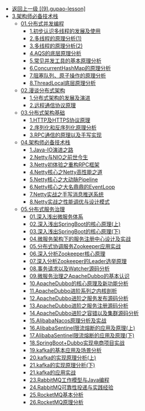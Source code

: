 - [返回上一级 [(9).gupao-lesson]](2.JavaNotes/(9).gupao-lesson/)
- [3.架构师必备技术栈](2.JavaNotes/(9).gupao-lesson/3.架构师必备技术栈/)
  - [01.分布式并发编程](2.JavaNotes/(9).gupao-lesson/3.架构师必备技术栈/01.分布式并发编程/)
    - [1.初步认识多线程的发展及使用](2.JavaNotes/(9).gupao-lesson/3.架构师必备技术栈/01.分布式并发编程/1.初步认识多线程的发展及使用.md)
    - [2.多线程的原理分析(1)](2.JavaNotes/(9).gupao-lesson/3.架构师必备技术栈/01.分布式并发编程/2.多线程的原理分析(1).md)
    - [3.多线程的原理分析(2)](2.JavaNotes/(9).gupao-lesson/3.架构师必备技术栈/01.分布式并发编程/3.多线程的原理分析(2).md)
    - [4.AQS的底层原理分析](2.JavaNotes/(9).gupao-lesson/3.架构师必备技术栈/01.分布式并发编程/4.AQS的底层原理分析.md)
    - [5.常见并发工具的基本原理分析](2.JavaNotes/(9).gupao-lesson/3.架构师必备技术栈/01.分布式并发编程/5.常见并发工具的基本原理分析.md)
    - [6.ConcurrentHashMap的原理分析](2.JavaNotes/(9).gupao-lesson/3.架构师必备技术栈/01.分布式并发编程/6.ConcurrentHashMap的原理分析.md)
    - [7.阻塞队列、原子操作的原理分析](2.JavaNotes/(9).gupao-lesson/3.架构师必备技术栈/01.分布式并发编程/7.阻塞队列、原子操作的原理分析.md)
    - [8.ThreadLocal底层原理分析](2.JavaNotes/(9).gupao-lesson/3.架构师必备技术栈/01.分布式并发编程/8.ThreadLocal底层原理分析.md)
  - [02.漫谈分布式架构](2.JavaNotes/(9).gupao-lesson/3.架构师必备技术栈/02.漫谈分布式架构/)
    - [1.分布式架构的发展及演进](2.JavaNotes/(9).gupao-lesson/3.架构师必备技术栈/02.漫谈分布式架构/1.分布式架构的发展及演进.md)
    - [2.远程通信协议原理](2.JavaNotes/(9).gupao-lesson/3.架构师必备技术栈/02.漫谈分布式架构/2.远程通信协议原理.md)
  - [03.分布式架构基础](2.JavaNotes/(9).gupao-lesson/3.架构师必备技术栈/03.分布式架构基础/)
    - [1.HTTP及HTTPS协议原理](2.JavaNotes/(9).gupao-lesson/3.架构师必备技术栈/03.分布式架构基础/1.HTTP及HTTPS协议原理.md)
    - [2.序列化和反序列化原理分析](2.JavaNotes/(9).gupao-lesson/3.架构师必备技术栈/03.分布式架构基础/2.序列化和反序列化原理分析.md)
    - [3.RPC通信的原理以及手写实现](2.JavaNotes/(9).gupao-lesson/3.架构师必备技术栈/03.分布式架构基础/3.RPC通信的原理以及手写实现.md)
  - [04.架构师必备技术栈](2.JavaNotes/(9).gupao-lesson/3.架构师必备技术栈/04.架构师必备技术栈/)
    - [1.Java-IO演进之路](2.JavaNotes/(9).gupao-lesson/3.架构师必备技术栈/04.架构师必备技术栈/1.Java-IO演进之路.md)
    - [2.Netty与NIO之前世今生](2.JavaNotes/(9).gupao-lesson/3.架构师必备技术栈/04.架构师必备技术栈/2.Netty与NIO之前世今生.md)
    - [3.Netty初体验之重构RPC框架](2.JavaNotes/(9).gupao-lesson/3.架构师必备技术栈/04.架构师必备技术栈/3.Netty初体验之重构RPC框架.md)
    - [4.Netty核心之Netty高性能之道](2.JavaNotes/(9).gupao-lesson/3.架构师必备技术栈/04.架构师必备技术栈/4.Netty核心之Netty高性能之道.md)
    - [5.Netty核心之大动脉Pipeline](2.JavaNotes/(9).gupao-lesson/3.架构师必备技术栈/04.架构师必备技术栈/5.Netty核心之大动脉Pipeline.md)
    - [6.Netty核心之大名鼎鼎的EventLoop](2.JavaNotes/(9).gupao-lesson/3.架构师必备技术栈/04.架构师必备技术栈/6.Netty核心之大名鼎鼎的EventLoop.md)
    - [7.Netty实战之手写消息推送系统](2.JavaNotes/(9).gupao-lesson/3.架构师必备技术栈/04.架构师必备技术栈/7.Netty实战之手写消息推送系统.md)
    - [8.Netty实战之性能调优与设计模式](2.JavaNotes/(9).gupao-lesson/3.架构师必备技术栈/04.架构师必备技术栈/8.Netty实战之性能调优与设计模式.md)
  - [05.分布式服务治理](2.JavaNotes/(9).gupao-lesson/3.架构师必备技术栈/05.分布式服务治理/)
    - [01.深入浅出微服务体系](2.JavaNotes/(9).gupao-lesson/3.架构师必备技术栈/05.分布式服务治理/01.深入浅出微服务体系.md)
    - [02.深入浅出SpringBoot的核心原理(上)](2.JavaNotes/(9).gupao-lesson/3.架构师必备技术栈/05.分布式服务治理/02.深入浅出SpringBoot的核心原理(上).md)
    - [03.深入浅出SpringBoot的核心原理(下)](2.JavaNotes/(9).gupao-lesson/3.架构师必备技术栈/05.分布式服务治理/03.深入浅出SpringBoot的核心原理(下).md)
    - [04.微服务架构下的服务注册中心设计及实战](2.JavaNotes/(9).gupao-lesson/3.架构师必备技术栈/05.分布式服务治理/04.微服务架构下的服务注册中心设计及实战.md)
    - [05.分布式协调服务Zookeeper应用实战](2.JavaNotes/(9).gupao-lesson/3.架构师必备技术栈/05.分布式服务治理/05.分布式协调服务Zookeeper应用实战.md)
    - [06.深入分析Zookeeper核心原理](2.JavaNotes/(9).gupao-lesson/3.架构师必备技术栈/05.分布式服务治理/06.深入分析Zookeeper核心原理.md)
    - [07.深入分析Zookeeper的Leader选举原理](2.JavaNotes/(9).gupao-lesson/3.架构师必备技术栈/05.分布式服务治理/07.深入分析Zookeeper的Leader选举原理.md)
    - [08.事务请求以及Watcher源码分析](2.JavaNotes/(9).gupao-lesson/3.架构师必备技术栈/05.分布式服务治理/08.事务请求以及Watcher源码分析.md)
    - [09.微服务治理之ApacheDubbo的基本认识](2.JavaNotes/(9).gupao-lesson/3.架构师必备技术栈/05.分布式服务治理/09.微服务治理之ApacheDubbo的基本认识.md)
    - [10.ApacheDubbo的核心原理及新功能分析](2.JavaNotes/(9).gupao-lesson/3.架构师必备技术栈/05.分布式服务治理/10.ApacheDubbo的核心原理及新功能分析.md)
    - [11.ApacheDubbo进阶系列之内核剖析](2.JavaNotes/(9).gupao-lesson/3.架构师必备技术栈/05.分布式服务治理/11.ApacheDubbo进阶系列之内核剖析.md)
    - [12.ApacheDubbo进阶之服务发布源码分析](2.JavaNotes/(9).gupao-lesson/3.架构师必备技术栈/05.分布式服务治理/12.ApacheDubbo进阶之服务发布源码分析.md)
    - [13.ApacheDubbo进阶之服务注册源码分析](2.JavaNotes/(9).gupao-lesson/3.架构师必备技术栈/05.分布式服务治理/13.ApacheDubbo进阶之服务注册源码分析.md)
    - [14.ApacheDubbo进阶之容错以及集群源码分析](2.JavaNotes/(9).gupao-lesson/3.架构师必备技术栈/05.分布式服务治理/14.ApacheDubbo进阶之容错以及集群源码分析.md)
    - [15.AlibabaNacos原理分析及实战](2.JavaNotes/(9).gupao-lesson/3.架构师必备技术栈/05.分布式服务治理/15.AlibabaNacos原理分析及实战.md)
    - [16.AlibabaSentinel限流熔断的应用及原理(上)](2.JavaNotes/(9).gupao-lesson/3.架构师必备技术栈/05.分布式服务治理/16.AlibabaSentinel限流熔断的应用及原理(上).md)
    - [17.AlibabaSentinel限流熔断的应用及原理(下)](2.JavaNotes/(9).gupao-lesson/3.架构师必备技术栈/05.分布式服务治理/17.AlibabaSentinel限流熔断的应用及原理(下).md)
    - [18.SpringBoot+Dubbo实现电商项目实战](2.JavaNotes/(9).gupao-lesson/3.架构师必备技术栈/05.分布式服务治理/18.SpringBoot+Dubbo实现电商项目实战.md)
    - [19.kafka的基本应用及场景分析](2.JavaNotes/(9).gupao-lesson/3.架构师必备技术栈/05.分布式服务治理/19.kafka的基本应用及场景分析.md)
    - [20.kafka的实现原理分析(上)](2.JavaNotes/(9).gupao-lesson/3.架构师必备技术栈/05.分布式服务治理/20.kafka的实现原理分析(上).md)
    - [21.kafka的实现原理分析(下)](2.JavaNotes/(9).gupao-lesson/3.架构师必备技术栈/05.分布式服务治理/21.kafka的实现原理分析(下).md)
    - [21.kafka的应用实战](2.JavaNotes/(9).gupao-lesson/3.架构师必备技术栈/05.分布式服务治理/21.kafka的应用实战.md)
    - [23.RabbitMQ工作模型与Java编程](2.JavaNotes/(9).gupao-lesson/3.架构师必备技术栈/05.分布式服务治理/23.RabbitMQ工作模型与Java编程.md)
    - [24.RabbitMQ可靠性投递与实践经验](2.JavaNotes/(9).gupao-lesson/3.架构师必备技术栈/05.分布式服务治理/24.RabbitMQ可靠性投递与实践经验.md)
    - [25.RocketMQ基本分析](2.JavaNotes/(9).gupao-lesson/3.架构师必备技术栈/05.分布式服务治理/25.RocketMQ基本分析.md)
    - [26.RocketMQ原理分析](2.JavaNotes/(9).gupao-lesson/3.架构师必备技术栈/05.分布式服务治理/26.RocketMQ原理分析.md)
